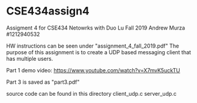 # CSE434assign4

Assigment 4 for CSE434 Netowrks with Duo Lu
Fall 2019
Andrew Murza #1212940532  

HW instructions can be seen under "assignment_4_fall_2019.pdf"
The purpose of this assignment is to create a UDP based messaging client that has multiple users. 


Part 1 demo video: https://www.youtube.com/watch?v=X7mvK5uckTU

Part 3 is saved as "part3.pdf"

source code can be found in this directory
  client_udp.c
  server_udp.c
